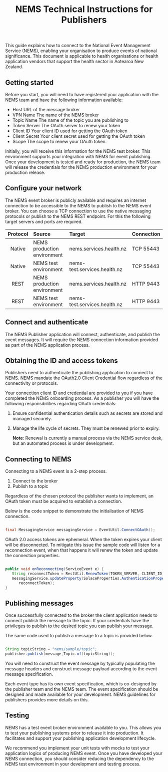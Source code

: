 ﻿---
title: "NEMS Technical Instructions for Publishers"
---

This guide explains how to connect to the National Event Management Service (NEMS), enabling your organisation to produce events of national significance. This document is applicable to health organisations or health application vendors that support the health sector in Aotearoa New Zealand.

## Getting started

Before you start, you will need to have registered your application with the NEMS team and have the following information available:

- Host            URL of the message broker
- VPN Name        The name of the NEMS broker
- Topic Name      The name of the topic you are publishing to
- Token Server    The OAuth server to renew your token
- Client ID       Your client ID used for getting the OAuth token
- Client Secret   Your client secret used for getting the OAuth token
- Scope           The scope to renew your OAuth token.

Initially, you will receive this information for the NEMS test broker. This environment supports your integration with NEMS for event publishing. Once your development is tested and ready for production, the NEMS team will release the credentials for the NEMS production environment for your production release.

## Configure your network

The NEMS event broker is publicly available and requires an internet connection to be accessible to the NEMS to publish to the NEMS event broker. You can choose a TCP connection to use the native messaging protocols or publish to the NEMS REST endpoint. For this the following target servers and ports are required.

|**Protocol**|**Source**|**Target**|**Connection**|
| :-: | :- | :- | :- |
|Native|NEMS production environment |nems.services.health.nz|TCP 55443|
|Native|NEMS test environment|nems-test.services.health.nz|TCP 55443|
|REST|NEMS production environment|nems.services.health.nz|HTTP 9443|
|REST|NEMS test environment|nems-test.services.health.nz|HTTP 9443|

## Connect and authenticate

The NEMS Publisher application will connect, authenticate, and publish the event messages. It will require the NEMS connection information provided as part of the NEMS application process.

## Obtaining the ID and access tokens

Publishers need to authenticate the publishing application to connect to NEMS. NEMS mandate the OAuth2.0 Client Credential flow regardless of the connectivity or protocols.

Your connection client ID and credential are provided to you if you have completed the NEMS onboarding process. As a publisher you will have the following responsibilities regarding OAuth credentials:

1. Ensure confidential authentication details such as secrets are stored and managed securely.
2. Manage the life cycle of secrets. They must be renewed prior to expiry.

   **Note**: Renewal is currently a manual process via the NEMS service desk, but an automated process is under development.

## Connecting to NEMS

Connecting to a NEMS event is a 2-step process.

1. Connect to the broker
2. Publish to a topic

Regardless of the chosen protocol the publisher wants to implement, an OAuth token must be acquired to establish a connection.

Below is the code snippet to demonstrate the initialisation of NEMS connection.

~~~Java

final MessagingService messagingService = EventUtil.ConnectOAuth();

~~~

OAuth 2.0 access tokens are ephemeral. When the token expires your client will be disconnected. To mitigate this issue the sample code will listen for a reconnection event, when that happens it will renew the token and update the connection properties.

~~~Java

public void onReconnecting(ServiceEvent e) {
   String reconnectToken = RestUtil.RenewToken(TOKEN_SERVER, CLIENT_ID, CLIENT_SECRET, SCOPE);
   messagingService.updateProperty(SolaceProperties.AuthenticationProperties.SCHEME_OAUTH2_ACCESS_TOKEN,
      reconnectToken);
}

~~~

## Publishing messages

Once successfully connected to the broker the client application needs to connect publish the message to the topic. If your credentials have the privileges to publish to the desired topic you can publish your message.

The same code used to publish a message to a topic is provided below.

~~~Java

String topicString = "nems/sample/topic";
publisher.publish(message,Topic.of(topicString));

~~~

You will need to construct the event message by typically populating the message headers and construct message payload according to the event message specification.

Each event type has its own event specification, which is co-designed by the publisher team and the NEMS team. The event specification should be designed and made available for your development. NEMS guidelines for publishers provides more details on this.

## Testing

NEMS has a test event broker environment available to you. This allows you to test your publishing systems prior to release it into production. It facilitates and support your publishing application development lifecycle.

We recommend you implement your unit tests with mocks to test your application logics of producing NEMS event. Once you have developed your NEMS connection, you should consider reducing the dependency to the NEMS test environment in your development and testing process.

